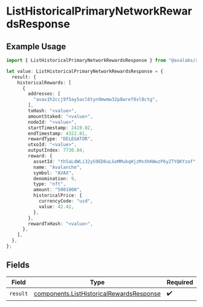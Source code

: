 # ListHistoricalPrimaryNetworkRewardsResponse

## Example Usage

```typescript
import { ListHistoricalPrimaryNetworkRewardsResponse } from "@avalabs/avacloud-sdk/models/operations";

let value: ListHistoricalPrimaryNetworkRewardsResponse = {
  result: {
    historicalRewards: [
      {
        addresses: [
          "avax1h2ccj9f5ay5acl6tyn9mwmw32p8wref8vl8ctg",
        ],
        txHash: "<value>",
        amountStaked: "<value>",
        nodeId: "<value>",
        startTimestamp: 2419.02,
        endTimestamp: 4322.81,
        rewardType: "DELEGATOR",
        utxoId: "<value>",
        outputIndex: 7730.84,
        reward: {
          assetId: "th5aLdWLi32yS9ED6uLGoMMubqHjzMsXhKWwzP6yZTYQKYzof",
          name: "Avalanche",
          symbol: "AVAX",
          denomination: 9,
          type: "nft",
          amount: "5001000",
          historicalPrice: {
            currencyCode: "usd",
            value: 42.42,
          },
        },
        rewardTxHash: "<value>",
      },
    ],
  },
};
```

## Fields

| Field                                                                                                | Type                                                                                                 | Required                                                                                             | Description                                                                                          |
| ---------------------------------------------------------------------------------------------------- | ---------------------------------------------------------------------------------------------------- | ---------------------------------------------------------------------------------------------------- | ---------------------------------------------------------------------------------------------------- |
| `result`                                                                                             | [components.ListHistoricalRewardsResponse](../../models/components/listhistoricalrewardsresponse.md) | :heavy_check_mark:                                                                                   | N/A                                                                                                  |
